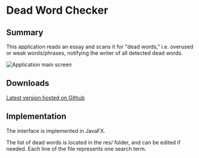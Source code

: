 # Dead Word Checker
    
## Summary
This application reads an essay and scans it for "dead words," i.e.
overused or weak words/phrases, notifying the writer of all detected dead words.

![Application main screen](https://i.imgur.com/TtHwFxE.png)

## Downloads
[Latest version hosted on Github](https://github.com/rowantran/DeadWordChecker/releases)

## Implementation
The interface is implemented in JavaFX.

The list of dead words is located in the res/ folder, and can be edited if
needed. Each line of the file represents one search term.
